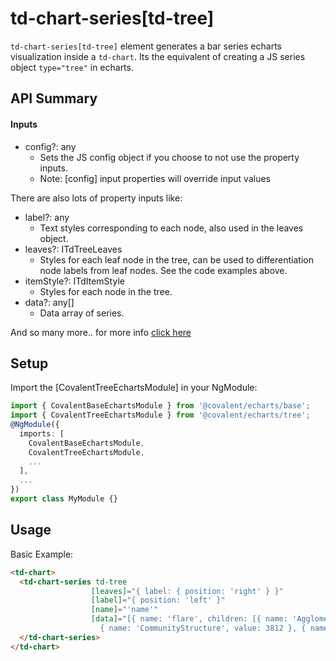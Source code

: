 # td-chart-series[td-tree]

`td-chart-series[td-tree]` element generates a bar series echarts visualization inside a `td-chart`. Its the equivalent of creating a JS series object `type="tree"` in echarts.

## API Summary

#### Inputs

+ config?: any
  + Sets the JS config object if you choose to not use the property inputs.
  + Note: [config] input properties will override input values

There are also lots of property inputs like:

+ label?: any
  + Text styles corresponding to each node, also used in the leaves object.
+ leaves?: ITdTreeLeaves
  + Styles for each leaf node in the tree, can be used to differentiation node labels from leaf nodes. See the code examples above.
+ itemStyle?: ITdItemStyle
  + Styles for each node in the tree.
+ data?: any[]
  + Data array of series.

And so many more.. for more info [click here](https://ecomfe.github.io/echarts-doc/public/en/option.html#series-tree)

## Setup

Import the [CovalentTreeEchartsModule] in your NgModule:

```typescript
import { CovalentBaseEchartsModule } from '@covalent/echarts/base';
import { CovalentTreeEchartsModule } from '@covalent/echarts/tree';
@NgModule({
  imports: [
    CovalentBaseEchartsModule,
    CovalentTreeEchartsModule,
    ...
  ],
  ...
})
export class MyModule {}
```

## Usage

Basic Example:

```html
<td-chart>
  <td-chart-series td-tree
                  [leaves]="{ label: { position: 'right' } }"
                  [label]="{ position: 'left' }"            
                  [name]="'name'"
                  [data]="[{ name: 'flare', children: [{ name: 'AgglomerativeCluster', value: 3938 }, 
                    { name: 'CommunityStructure', value: 3812 }, { name: 'HierarchicalCluster', value: 6714 }] }]">
  </td-chart-series>
</td-chart>
```